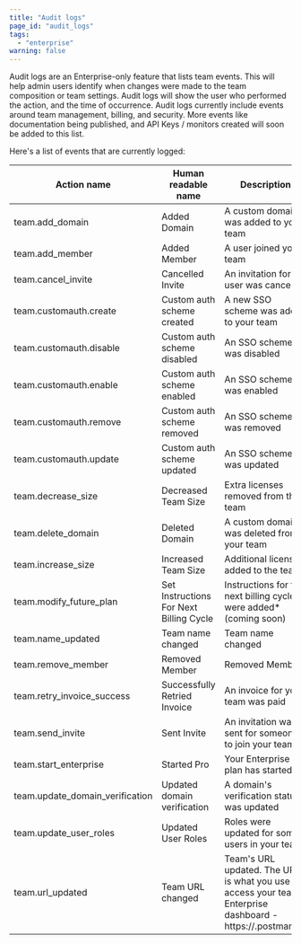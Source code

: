```yaml
---
title: "Audit logs"
page_id: "audit_logs"
tags: 
  - "enterprise"
warning: false
---
```


Audit logs are an Enterprise-only feature that lists team events. This will help admin users identify when changes were made to
the team composition or team settings. Audit logs will show the user who performed the action, and the time of occurrence. 
Audit logs currently include events around team management, billing, and security. More events like documentation being 
published, and API Keys / monitors created will soon be added to this list.


Here's a list of events that are currently logged:


| Action name  |   Human readable name     | Description         |
| ---   |   ---     | ---   |
|team.add_domain  |Added Domain    | A custom domain was added to your team                                                                      |
|team.add_member  |Added Member   |	A user joined your team  |
|team.cancel_invite  |Cancelled Invite    | An invitation for a user was cancelled  |
|team.customauth.create   |Custom auth scheme created   |A new SSO scheme was added to your team  |
|team.customauth.disable   |Custom auth scheme disabled     |An SSO scheme was disabled  |
|team.customauth.enable  |Custom auth scheme enabled    |An SSO scheme was enabled  |
|team.customauth.remove  |Custom auth scheme removed    |An SSO scheme was removed |
|team.customauth.update  |Custom auth scheme updated   |An SSO scheme was updated |
|team.decrease_size  |Decreased Team Size   |Extra licenses removed from the team  |
|team.delete_domain  |Deleted Domain    |A custom domain was deleted from your team  |
|team.increase_size  |Increased Team Size    |Additional licenses added to the team  |
|team.modify_future_plan |Set Instructions For Next Billing Cycle    |Instructions for the next billing cycle were added* (coming soon) |
|team.name_updated  |Team name changed    |Team name changed  |
|team.remove_member  |Removed Member    |Removed Member  |A user was removed from your team
|team.retry_invoice_success |	Successfully Retried Invoice    |An invoice for your team was paid  |
|team.send_invite  |Sent Invite    |An invitation was sent for someone to join your team  |
|team.start_enterprise  |Started Pro    |Your Enterprise plan has started.  |
|team.update_domain_verification  |	Updated domain verification    |A domain's verification status was updated  |
|team.update_user_roles  |Updated User Roles    |Roles were updated for some users in your team  |
|team.url_updated  |Team URL changed    |Team's URL updated. The URL is what you use to access your team's Enterprise dashboard - https://<team-url>.postman.co  |

